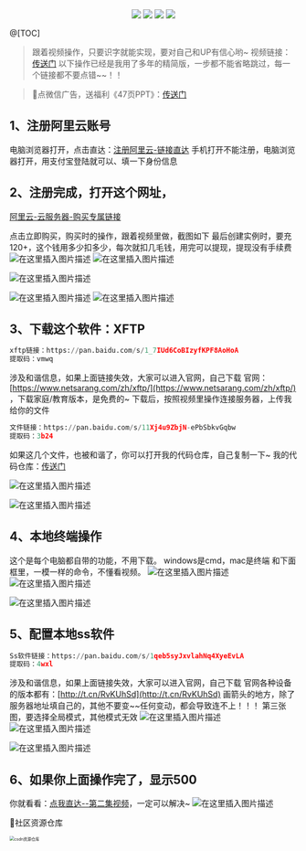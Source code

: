 <div align="center">
    <a href="https://github.com/zhaofeng092/python_auto_office"> <img src="https://badgen.net/badge/Github/%E7%A8%8B%E5%BA%8F%E5%91%98?icon=github&color=red"></a>
    <a href="https://mp.weixin.qq.com/s/xkZSp3606rTPN_JbLT3hSQ"> <img src="https://badgen.net/badge/follow/%E5%85%AC%E4%BC%97%E5%8F%B7?icon=rss&color=green"></a>
    <a href="https://space.bilibili.com/259649365"> <img src="https://badgen.net/badge/pick/B%E7%AB%99?icon=dependabot&color=blue"></a>
    <a href="https://mp.weixin.qq.com/s/wx-JkgOUoJhb-7ZESxl93w"> <img src="https://badgen.net/badge/join/%E4%BA%A4%E6%B5%81%E7%BE%A4?icon=atom&color=yellow"></a>
</div>



@[TOC]

> 跟着视频操作，只要识字就能实现，要对自己和UP有信心哟~
> 视频链接：[传送门](https://www.bilibili.com/video/BV1VT4y1K7LQ)
> 以下操作已经是我用了多年的精简版，一步都不能省略跳过，每一个链接都不要点错~~！！


> 💖点微信广告，送福利《47页PPT》：[传送门](https://mp.weixin.qq.com/s/k4opXSWsgjBGpu8aUVetSw)

## 1、注册阿里云账号
电脑浏览器打开，点击直达：[注册阿里云-链接直达](https://www.aliyun.com/activity/daily/bestoffer?userCode=t6duaoe1)
手机打开不能注册，电脑浏览器打开，用支付宝登陆就可以、填一下身份信息

## 2、注册完成，打开这个网址，
[阿里云-云服务器-购买专属链接](https://www.aliyun.com/product/ecs?spm=5176.19720258.J_8058803260.72.50672c4aQPKLTC)

点击立即购买，购买时的操作，跟着视频里做，截图如下
最后创建实例时，要充120+，这个钱用多少扣多少，每次就扣几毛钱，用完可以提现，提现没有手续费
![在这里插入图片描述](https://img-blog.csdnimg.cn/20210116134008556.png?x-oss-process=image/watermark,type_ZmFuZ3poZW5naGVpdGk,shadow_10,text_aHR0cHM6Ly9ibG9nLmNzZG4ubmV0L3dlaXhpbl80MjMyMTUxNw==,size_16,color_FFFFFF,t_70)
![在这里插入图片描述](https://img-blog.csdnimg.cn/20210116134012550.png?x-oss-process=image/watermark,type_ZmFuZ3poZW5naGVpdGk,shadow_10,text_aHR0cHM6Ly9ibG9nLmNzZG4ubmV0L3dlaXhpbl80MjMyMTUxNw==,size_16,color_FFFFFF,t_70)

![在这里插入图片描述](https://img-blog.csdnimg.cn/20210116134017303.png)

![在这里插入图片描述](https://img-blog.csdnimg.cn/20210116134021289.png)
![在这里插入图片描述](https://img-blog.csdnimg.cn/20210116134024371.png?x-oss-process=image/watermark,type_ZmFuZ3poZW5naGVpdGk,shadow_10,text_aHR0cHM6Ly9ibG9nLmNzZG4ubmV0L3dlaXhpbl80MjMyMTUxNw==,size_16,color_FFFFFF,t_70)



## 3、下载这个软件：XFTP

```python
xftp链接：https://pan.baidu.com/s/1_7IUd6CoBIzyfKPF8AoHoA 
提取码：vmwq 
```
涉及和谐信息，如果上面链接失效，大家可以进入官网，自己下载
官网：[https://www.netsarang.com/zh/xftp/](https://www.netsarang.com/zh/xftp/) ，下载家庭/教育版本，是免费的~
下载后，按照视频里操作连接服务器，上传我给你的文件

```python
文件链接：https://pan.baidu.com/s/11Xj4u9ZbjN-ePbSbkvGqbw 
提取码：3b24 
```
如果这几个文件，也被和谐了，你可以打开我的代码仓库，自己复制一下~
我的代码仓库：[传送门](https://gitee.com/zhaofeng092/python_auto_office/tree/master/%E5%85%AC%E4%BC%97%E5%8F%B7/%E4%BA%91%E6%9C%8D%E5%8A%A1%E5%99%A8)

![在这里插入图片描述](https://img-blog.csdnimg.cn/2021011617093949.png)

![在这里插入图片描述](https://img-blog.csdnimg.cn/20210116134028782.png?x-oss-process=image/watermark,type_ZmFuZ3poZW5naGVpdGk,shadow_10,text_aHR0cHM6Ly9ibG9nLmNzZG4ubmV0L3dlaXhpbl80MjMyMTUxNw==,size_16,color_FFFFFF,t_70)
## 4、本地终端操作
这个是每个电脑都自带的功能，不用下载。
windows是cmd，mac是终端
和下面框里，一模一样的命令，不懂看视频。
![在这里插入图片描述](https://img-blog.csdnimg.cn/20210116134032392.png?x-oss-process=image/watermark,type_ZmFuZ3poZW5naGVpdGk,shadow_10,text_aHR0cHM6Ly9ibG9nLmNzZG4ubmV0L3dlaXhpbl80MjMyMTUxNw==,size_16,color_FFFFFF,t_70)
![在这里插入图片描述](https://img-blog.csdnimg.cn/20210116134035310.png?x-oss-process=image/watermark,type_ZmFuZ3poZW5naGVpdGk,shadow_10,text_aHR0cHM6Ly9ibG9nLmNzZG4ubmV0L3dlaXhpbl80MjMyMTUxNw==,size_16,color_FFFFFF,t_70)

![在这里插入图片描述](https://img-blog.csdnimg.cn/20210116134038741.png?x-oss-process=image/watermark,type_ZmFuZ3poZW5naGVpdGk,shadow_10,text_aHR0cHM6Ly9ibG9nLmNzZG4ubmV0L3dlaXhpbl80MjMyMTUxNw==,size_16,color_FFFFFF,t_70)



## 5、配置本地ss软件

```python
Ss软件链接：https://pan.baidu.com/s/1qeb5syJxvlahNq4XyeEvLA 
提取码：4wxl 
```
涉及和谐信息，如果上面链接失效，大家可以进入官网，自己下载
官网各种设备的版本都有：[http://t.cn/RvKUhSd](http://t.cn/RvKUhSd)
画箭头的地方，除了服务器地址填自己的，其他不要变~~任何变动，都会导致连不上！！！
第三张图，要选择全局模式，其他模式无效
![在这里插入图片描述](https://img-blog.csdnimg.cn/20210116134042214.png?x-oss-process=image/watermark,type_ZmFuZ3poZW5naGVpdGk,shadow_10,text_aHR0cHM6Ly9ibG9nLmNzZG4ubmV0L3dlaXhpbl80MjMyMTUxNw==,size_16,color_FFFFFF,t_70)
![在这里插入图片描述](https://img-blog.csdnimg.cn/20210116144127823.png?x-oss-process=image/watermark,type_ZmFuZ3poZW5naGVpdGk,shadow_10,text_aHR0cHM6Ly9ibG9nLmNzZG4ubmV0L3dlaXhpbl80MjMyMTUxNw==,size_16,color_FFFFFF,t_70)

![在这里插入图片描述](https://img-blog.csdnimg.cn/20210116144034745.png?x-oss-process=image/watermark,type_ZmFuZ3poZW5naGVpdGk,shadow_10,text_aHR0cHM6Ly9ibG9nLmNzZG4ubmV0L3dlaXhpbl80MjMyMTUxNw==,size_16,color_FFFFFF,t_70)
## 6、如果你上面操作完了，显示500
你就看看：[点我直达--第二集视频](https://www.bilibili.com/video/BV1VT4y1K7LQ?p=2)，一定可以解决~
![在这里插入图片描述](https://img-blog.csdnimg.cn/20210117225338826.jpg?x-oss-process=image/watermark,type_ZmFuZ3poZW5naGVpdGk,shadow_10,text_aHR0cHM6Ly9ibG9nLmNzZG4ubmV0L3dlaXhpbl80MjMyMTUxNw==,size_16,color_FFFFFF,t_70#pic_center)

 📱社区资源仓库

<img src="https://img-blog.csdnimg.cn/20201231105911656.jpg?x-oss-process=image/watermark,type_ZmFuZ3poZW5naGVpdGk,shadow_10,text_aHR0cHM6Ly9ibG9nLmNzZG4ubmV0L3dlaXhpbl80MjMyMTUxNw==,size_16,color_FFFFFF,t_70#pic_center" alt="csdn资源仓库" style="zoom:50%;" />